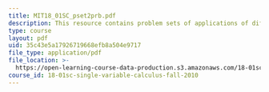 ```yaml
---
title: MIT18_01SC_pset2prb.pdf
description: This resource contains problem sets of applications of differentiation.
type: course
layout: pdf
uid: 35c43e5a17926719668efb8a504e9717
file_type: application/pdf
file_location: >-
  https://open-learning-course-data-production.s3.amazonaws.com/18-01sc-single-variable-calculus-fall-2010/35c43e5a17926719668efb8a504e9717_MIT18_01SC_pset2prb.pdf
course_id: 18-01sc-single-variable-calculus-fall-2010
---
```

